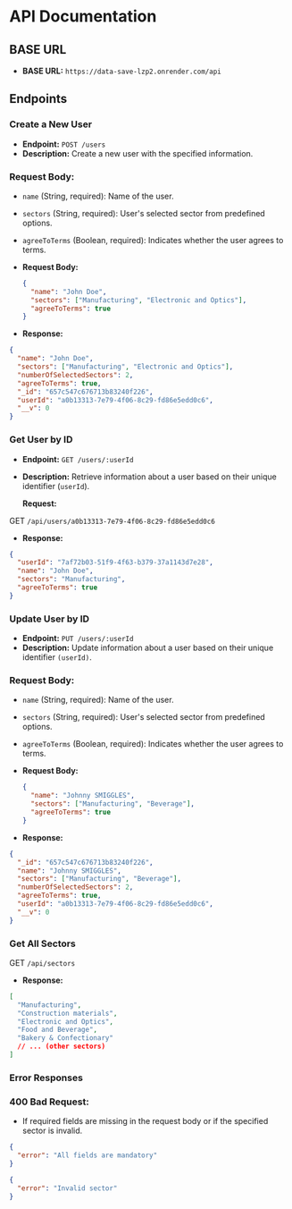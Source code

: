 # API Documentation

## BASE URL

- **BASE URL:** `https://data-save-lzp2.onrender.com/api`

## Endpoints

### Create a New User

- **Endpoint:** `POST /users`
- **Description:** Create a new user with the specified information.

### Request Body:

- `name` (String, required): Name of the user.
- `sectors` (String, required): User's selected sector from predefined options.
- `agreeToTerms` (Boolean, required): Indicates whether the user agrees to terms.

- **Request Body:**

  ```json
  {
    "name": "John Doe",
    "sectors": ["Manufacturing", "Electronic and Optics"],
    "agreeToTerms": true
  }
  ```

- **Response:**

```json
{
  "name": "John Doe",
  "sectors": ["Manufacturing", "Electronic and Optics"],
  "numberOfSelectedSectors": 2,
  "agreeToTerms": true,
  "_id": "657c547c676713b83240f226",
  "userId": "a0b13313-7e79-4f06-8c29-fd86e5edd0c6",
  "__v": 0
}
```

### Get User by ID

- **Endpoint:** `GET /users/:userId`
- **Description:** Retrieve information about a user based on their unique identifier (`userId`).

  **Request:**

GET `/api/users/a0b13313-7e79-4f06-8c29-fd86e5edd0c6`

- **Response:**

```json
{
  "userId": "7af72b03-51f9-4f63-b379-37a1143d7e28",
  "name": "John Doe",
  "sectors": "Manufacturing",
  "agreeToTerms": true
}
```

### Update User by ID

- **Endpoint:** `PUT /users/:userId`
- **Description:** Update information about a user based on their unique identifier `(userId)`.

### Request Body:

- `name` (String, required): Name of the user.
- `sectors` (String, required): User's selected sector from predefined options.
- `agreeToTerms` (Boolean, required): Indicates whether the user agrees to terms.

- **Request Body:**

  ```json
  {
    "name": "Johnny SMIGGLES",
    "sectors": ["Manufacturing", "Beverage"],
    "agreeToTerms": true
  }
  ```

- **Response:**

```json
{
  "_id": "657c547c676713b83240f226",
  "name": "Johnny SMIGGLES",
  "sectors": ["Manufacturing", "Beverage"],
  "numberOfSelectedSectors": 2,
  "agreeToTerms": true,
  "userId": "a0b13313-7e79-4f06-8c29-fd86e5edd0c6",
  "__v": 0
}
```

### Get All Sectors

GET `/api/sectors`

- **Response:**

```json
[
  "Manufacturing",
  "Construction materials",
  "Electronic and Optics",
  "Food and Beverage",
  "Bakery & Confectionary"
  // ... (other sectors)
]
```

### Error Responses

### 400 Bad Request:

- If required fields are missing in the request body or if the specified sector is invalid.

```json
{
  "error": "All fields are mandatory"
}
```

```json
{
  "error": "Invalid sector"
}
```
